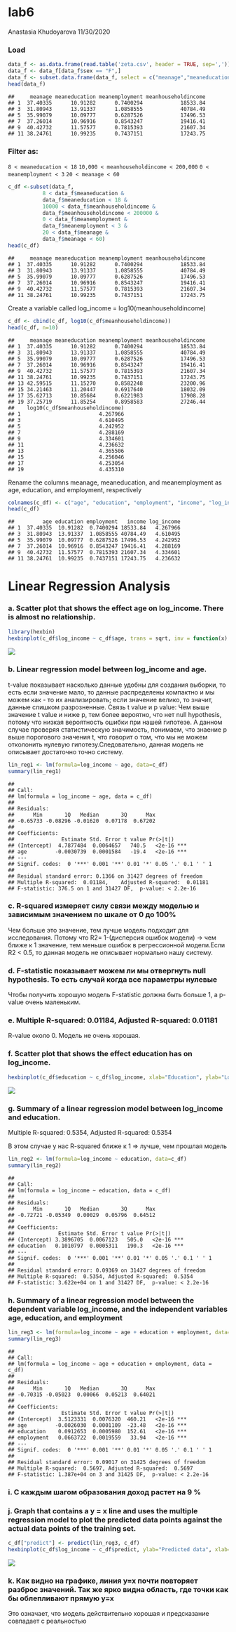lab6
================
Anastasia Khudoyarova
11/30/2020

### Load

``` r
data_f <- as.data.frame(read.table('zeta.csv', header = TRUE, sep=','))
data_f <- data_f[data_f$sex == "F",]
data_f <- subset.data.frame(data_f, select = c("meanage","meaneducation","meanemployment","meanhouseholdincome"))
head(data_f)
```

    ##     meanage meaneducation meanemployment meanhouseholdincome
    ## 1  37.40335      10.91282      0.7400294            18533.84
    ## 3  31.80943      13.91337      1.0858555            40784.49
    ## 5  35.99079      10.09777      0.6287526            17496.53
    ## 7  37.26014      10.96916      0.8543247            19416.41
    ## 9  40.42732      11.57577      0.7815393            21607.34
    ## 11 38.24761      10.99235      0.7437151            17243.75

### Filter as:

`8 < meaneducation < 18` `10,000 < meanhouseholdincome < 200,000`
`0 < meanemployment < 3` `20 < meanage < 60`

``` r
c_df <-subset(data_f, 
           8 < data_f$meaneducation & 
           data_f$meaneducation < 18 & 
           10000 < data_f$meanhouseholdincome & 
           data_f$meanhouseholdincome < 200000 & 
           0 < data_f$meanemployment & 
           data_f$meanemployment < 3 & 
           20 < data_f$meanage & 
           data_f$meanage < 60)
head(c_df)
```

    ##     meanage meaneducation meanemployment meanhouseholdincome
    ## 1  37.40335      10.91282      0.7400294            18533.84
    ## 3  31.80943      13.91337      1.0858555            40784.49
    ## 5  35.99079      10.09777      0.6287526            17496.53
    ## 7  37.26014      10.96916      0.8543247            19416.41
    ## 9  40.42732      11.57577      0.7815393            21607.34
    ## 11 38.24761      10.99235      0.7437151            17243.75

Create a variable called log\_income = log10(meanhouseholdincome)

``` r
c_df <- cbind(c_df, log10(c_df$meanhouseholdincome))
head(c_df, n=10)
```

    ##     meanage meaneducation meanemployment meanhouseholdincome
    ## 1  37.40335      10.91282      0.7400294            18533.84
    ## 3  31.80943      13.91337      1.0858555            40784.49
    ## 5  35.99079      10.09777      0.6287526            17496.53
    ## 7  37.26014      10.96916      0.8543247            19416.41
    ## 9  40.42732      11.57577      0.7815393            21607.34
    ## 11 38.24761      10.99235      0.7437151            17243.75
    ## 13 42.59515      11.15270      0.8582248            23200.96
    ## 15 34.21463      11.20447      0.6917640            18032.09
    ## 17 35.62713      10.85684      0.6221983            17908.28
    ## 19 37.25719      11.85254      0.8958583            27246.44
    ##    log10(c_df$meanhouseholdincome)
    ## 1                         4.267966
    ## 3                         4.610495
    ## 5                         4.242952
    ## 7                         4.288169
    ## 9                         4.334601
    ## 11                        4.236632
    ## 13                        4.365506
    ## 15                        4.256046
    ## 17                        4.253054
    ## 19                        4.435310

Rename the columns meanage, meaneducation, and meanemployment as age,
education, and employment, respectively

``` r
colnames(c_df) <- c("age", "education", "employment", "income", "log_income")
head(c_df)
```

    ##         age education employment   income log_income
    ## 1  37.40335  10.91282  0.7400294 18533.84   4.267966
    ## 3  31.80943  13.91337  1.0858555 40784.49   4.610495
    ## 5  35.99079  10.09777  0.6287526 17496.53   4.242952
    ## 7  37.26014  10.96916  0.8543247 19416.41   4.288169
    ## 9  40.42732  11.57577  0.7815393 21607.34   4.334601
    ## 11 38.24761  10.99235  0.7437151 17243.75   4.236632

# Linear Regression Analysis

### a. Scatter plot that shows the effect age on log\_income. There is almost no relationship.

``` r
library(hexbin)
hexbinplot(c_df$log_income ~ c_df$age, trans = sqrt, inv = function(x) x^2, xlab="Age", ylab="Log_Income", colramp=rainbow)
```

![](lab6_files/figure-gfm/unnamed-chunk-5-1.png)<!-- -->

### b. Linear regression model between log\_income and age.

t-value показывает насколько данные удобны для создания выборки, то есть
если значение мало, то данные распределены компактно и мы можем как - то
их анализировать; если значение велико, то значит, данные слишком
разрозненные. Связь t value и p value: Чем выше значение t value и ниже
p, тем более вероятно, что нет null hypothesis, потому что низкая
вероятность ошибки при нашей гипотезе. А данном случае проверяя
статистическую значимость, понимаем, что знаение p выше порогового
значения t, что говорит о том, что мы не можем отколонить нулевую
гипотезу.Следовательно, данная модель не описывает достаточно точно
систему.

``` r
lin_reg1 <- lm(formula=log_income ~ age, data=c_df)
summary(lin_reg1)
```

    ## 
    ## Call:
    ## lm(formula = log_income ~ age, data = c_df)
    ## 
    ## Residuals:
    ##      Min       1Q   Median       3Q      Max 
    ## -0.65733 -0.08296 -0.01620  0.07178  0.67202 
    ## 
    ## Coefficients:
    ##               Estimate Std. Error t value Pr(>|t|)    
    ## (Intercept)  4.7877484  0.0064657   740.5   <2e-16 ***
    ## age         -0.0030739  0.0001584   -19.4   <2e-16 ***
    ## ---
    ## Signif. codes:  0 '***' 0.001 '**' 0.01 '*' 0.05 '.' 0.1 ' ' 1
    ## 
    ## Residual standard error: 0.1366 on 31427 degrees of freedom
    ## Multiple R-squared:  0.01184,    Adjusted R-squared:  0.01181 
    ## F-statistic: 376.5 on 1 and 31427 DF,  p-value: < 2.2e-16

### c. R-squared измеряет силу связи между моделью и зависимым значением по шкале от 0 до 100%

Чем больше это значение, тем лучше модель подходит для исследования.
Потому что R2= 1-(дисперсия ошибок модели) -&gt; чем ближе к 1 значение,
тем меньше ошибок в регрессионной модели.Если R2 &lt; 0.5, то данная
модель не описывает нормально нашу систему.

### d. F-statistic показывает можем ли мы отвергнуть null hypothesis. То есть случай когда все параметры нулевые

Чтобы получить хорошую модель F-statistic должна быть больше 1, а
p-value очень маленьким.

### e. Multiple R-squared: 0.01184, Adjusted R-squared: 0.01181

R-value около 0. Модель не очень хорошая.

### f. Scatter plot that shows the effect education has on log\_income.

``` r
hexbinplot(c_df$education ~ c_df$log_income, xlab="Education", ylab="Log_Income", trans = sqrt, inv = function(x) x^2, type = c("g","r"), colramp=rainbow)
```

![](lab6_files/figure-gfm/unnamed-chunk-7-1.png)<!-- -->

### g. Summary of a linear regression model between log\_income and education.

Multiple R-squared: 0.5354, Adjusted R-squared: 0.5354

В этом случае у нас R-squared ближе к 1 =&gt; лучше, чем прошлая модель

``` r
lin_reg2 <- lm(formula=log_income ~ education, data=c_df)
summary(lin_reg2)
```

    ## 
    ## Call:
    ## lm(formula = log_income ~ education, data = c_df)
    ## 
    ## Residuals:
    ##      Min       1Q   Median       3Q      Max 
    ## -0.72721 -0.05349  0.00029  0.05796  0.64512 
    ## 
    ## Coefficients:
    ##              Estimate Std. Error t value Pr(>|t|)    
    ## (Intercept) 3.3896705  0.0067123   505.0   <2e-16 ***
    ## education   0.1010797  0.0005311   190.3   <2e-16 ***
    ## ---
    ## Signif. codes:  0 '***' 0.001 '**' 0.01 '*' 0.05 '.' 0.1 ' ' 1
    ## 
    ## Residual standard error: 0.09369 on 31427 degrees of freedom
    ## Multiple R-squared:  0.5354, Adjusted R-squared:  0.5354 
    ## F-statistic: 3.622e+04 on 1 and 31427 DF,  p-value: < 2.2e-16

### h. Summary of a linear regression model between the dependent variable log\_income, and the independent variables age, education, and employment

``` r
lin_reg3 <- lm(formula=log_income ~ age + education + employment, data=c_df)
summary(lin_reg3)
```

    ## 
    ## Call:
    ## lm(formula = log_income ~ age + education + employment, data = c_df)
    ## 
    ## Residuals:
    ##      Min       1Q   Median       3Q      Max 
    ## -0.70315 -0.05023  0.00066  0.05213  0.64021 
    ## 
    ## Coefficients:
    ##               Estimate Std. Error t value Pr(>|t|)    
    ## (Intercept)  3.5123331  0.0076320  460.21   <2e-16 ***
    ## age         -0.0026030  0.0001109  -23.48   <2e-16 ***
    ## education    0.0912653  0.0005980  152.61   <2e-16 ***
    ## employment   0.0663722  0.0019559   33.94   <2e-16 ***
    ## ---
    ## Signif. codes:  0 '***' 0.001 '**' 0.01 '*' 0.05 '.' 0.1 ' ' 1
    ## 
    ## Residual standard error: 0.09017 on 31425 degrees of freedom
    ## Multiple R-squared:  0.5697, Adjusted R-squared:  0.5697 
    ## F-statistic: 1.387e+04 on 3 and 31425 DF,  p-value: < 2.2e-16

### i. С каждым шагом образования доход растет на 9 %

### j. Graph that contains a y = x line and uses the multiple regression model to plot the predicted data points against the actual data points of the training set.

``` r
c_df["predict"] <- predict(lin_reg3, c_df)
hexbinplot(c_df$log_income ~ c_df$predict, ylab="Predicted data", xlab="Training data", trans = sqrt, inv = function(x) x^2, type = c("g","r"), colramp=rainbow)
```

![](lab6_files/figure-gfm/unnamed-chunk-10-1.png)<!-- -->

### k. Как видно на графике, линия y=x почти повторяет разброс значений. Так же ярко видна область, где точки как бы облепливают прямую y=x

Это означает, что модель действительно хорошая и предсказание совпадает
с реальностью
